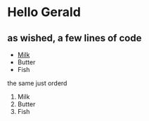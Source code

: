 # Hello Gerald
## as wished, a few lines of code

* <a href="details.md">Milk</a>
* Butter
* Fish

the same just orderd

1. Milk
2. Butter
3. Fish

